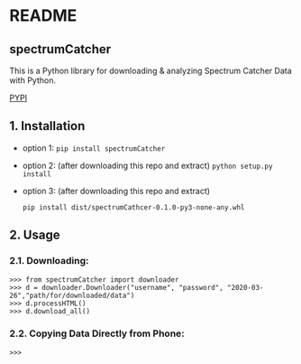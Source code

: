 # README

## spectrumCatcher

This is a Python library for downloading & analyzing Spectrum Catcher Data with Python.

[PYPI](https://pypi.org/project/spectrumCatcher/)

## 1. Installation

* option 1: `pip install spectrumCatcher`
* option 2: \(after downloading this repo and extract\) `python setup.py install`
* option 3: \(after downloading this repo and extract\)

  `pip install dist/spectrumCathcer-0.1.0-py3-none-any.whl`

## 2. Usage

### 2.1. Downloading:

```text
>>> from spectrumCatcher import downloader
>>> d = downloader.Downloader("username", "password", "2020-03-26","path/for/downloaded/data")
>>> d.processHTML()
>>> d.download_all()
```

### 2.2. Copying Data Directly from Phone:

```text
>>> 
```

